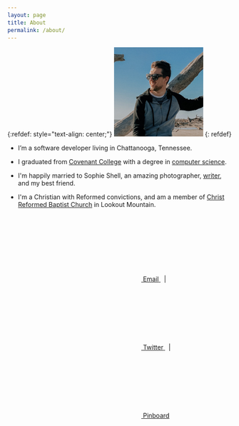 ```yaml
---
layout: page
title: About
permalink: /about/
---
```


{:refdef: style="text-align: center;"}
<img alt="2021_headshot" class="margin: 0 auto; display: block;" src="/assets/img/2021_headshot.jpg" width="200" />
{: refdef}

- I’m a software developer living in Chattanooga, Tennessee.

- I graduated from [Covenant College](https://covenant.edu) with a degree in [computer science](https://covenant.edu/academics/undergrad/cs).

- I'm happily married to Sophie Shell, an amazing photographer, [writer](https://sophiashell.wordpress.com), and my best friend.

- I'm a Christian with Reformed convictions, and am a member of [Christ Reformed Baptist Church](https://crbchattanooga.org) in Lookout Mountain.

<div class="footer-col-wrapper">
  <div class="footer-col">
	<a class="u-email" href="mailto:{{ site.email }}">
		<svg class="svg-icon"><use xlink:href="{{ '/assets/minima-social-icons.svg#email' | relative_url }}"></use></svg> 
		<span>Email</span>
	</a>
			<span>&nbsp;&nbsp;|&nbsp;</span>
			<a href="https://www.twitter.com/{{ site.twitter_username| cgi_escape | escape }}">
				<svg class="svg-icon">
					<use xlink:href="{{ '/assets/minima-social-icons.svg#twitter' | relative_url }}"/>
				</svg> 
				<span class="username">Twitter</span>
			</a>
			<span>&nbsp;&nbsp;|&nbsp;</span>
			<a href="https://pinboard.in/u:{{ site.pinboard_username| cgi_escape | escape }}">
				<svg class="svg-icon">
					<use xlink:href="{{ '/assets/minima-social-icons.svg#pinboard' | relative_url }}"/>
				</svg>
				<span class="username">Pinboard</span>
			</a>
	</div>
</div>